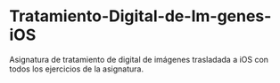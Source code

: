 Tratamiento-Digital-de-Im-genes-iOS
===================================

Asignatura de tratamiento de digital de imágenes trasladada a iOS con todos los ejercicios de la asignatura.
